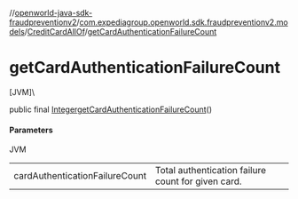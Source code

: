 //[openworld-java-sdk-fraudpreventionv2](../../../index.md)/[com.expediagroup.openworld.sdk.fraudpreventionv2.models](../index.md)/[CreditCardAllOf](index.md)/[getCardAuthenticationFailureCount](get-card-authentication-failure-count.md)

# getCardAuthenticationFailureCount

[JVM]\

public final [Integer](https://docs.oracle.com/javase/8/docs/api/java/lang/Integer.html)[getCardAuthenticationFailureCount](get-card-authentication-failure-count.md)()

#### Parameters

JVM

| | |
|---|---|
| cardAuthenticationFailureCount | Total authentication failure count for given card. |
